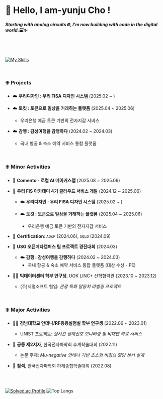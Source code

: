 # 🫧 Hello, I am-yunju Cho !
##### *Starting with analog circuits⚙️, I'm now building with code in the digital world.💻✨*

<br>
<br>

[![My Skills](https://skillicons.dev/icons?i=cpp,ts,js,react,mysql,java,python&theme=light&perline=7)](https://skillicons.dev)

<br>

### ❇️ Projects
  
- ☁️ **우리디자인 : 우리 FISA 디자인 시스템** (2025.02 ~ )

- ☁️ **토킷 : 토큰으로 일상을 거래하는 플랫폼** (2025.04 ~ 2025.06)
  - 우리은행 예금 토큰 기반의 전자지갑 서비스

- ☁️ **감행 : 감성여행을 감행하다** (2024.02 ~ 2024.03)
  - 국내 항공 & 숙소 예약 서비스 통합 플랫폼

<br>

### ❇️ Minor Activities
- 🧩 **Comento - 로컬 AI 메이커스랩** (2025.08 ~ 2025.09)

- 🧩 **우리 FIS 아카데미 4기 클라우드 서비스 개발** (2024.12 ~ 2025.06)
  - ☁️ **우리디자인 : 우리 FISA 디자인 시스템** (2025.02 ~ )

  - ☁️ **토킷 : 토큰으로 일상을 거래하는 플랫폼** (2025.04 ~ 2025.06)
    - 우리은행 예금 토큰 기반의 전자지갑 서비스

- 🧩 **Certification**: `ADsP` (2024.06), `SQLD` (2024.09)
  
- 🧩 **USG 오픈메타캠퍼스 팀 프로젝트 경진대회** (2024.03)
  - ☁️ **감행 : 감성여행을 감행하다** (2024.02 ~ 2024.03)
    - 국내 항공 & 숙소 예약 서비스 통합 플랫폼 (대상 수상 - FE)
    
- 🧑‍🔬 **빅데이터센터 학부 연구생**, UOK LINC+ 산학협력관 (2023.10 ~ 2023.12)  
  - (주)세명소프트 협업: *관광 특화 말뭉치 라벨링 프로젝트*

<br>

### ❇️ Major Activities

- 🧑‍🔬 **경남대학교 안테나/RF응용실험실 학부 연구생** (2022.06 ~ 2023.01)  
  - UNIST 프로젝트: *실시간 생체신호 모니터링 및 비대면 의료 서비스*
    
- 📄 **공동 제2저자**, 한국전자파학회 추계학술대회 (2022.11)  
  - 논문 주제: *Mu-negative 안테나 기반 초소형 비침습 혈당 센서 설계*
    
- 📄 **참석**, 한국전자파학회 하계종합학술대회 (2022.08)

<br>


<br>

[![Solved.ac Profile](http://mazassumnida.wtf/api/generate_badge?boj=amy8883)](https://solved.ac/amy8883)
![Top Langs](https://github-readme-stats.vercel.app/api/top-langs/?username=iamyuunzo&layout=compact)

